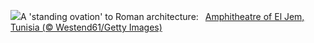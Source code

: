 ![](https://www.bing.com/th?id=OHR.TunisiaAmphitheatre_EN-US0644159608_UHD.jpg&w=1000)A 'standing ovation' to Roman architecture:&nbsp;&ensp;[Amphitheatre of El Jem, Tunisia (© Westend61/Getty Images)](https://www.bing.com/th?id=OHR.TunisiaAmphitheatre_EN-US0644159608_UHD.jpg)
<br><br/>
